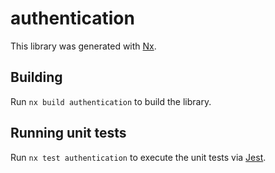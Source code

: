 # authentication

This library was generated with [Nx](https://nx.dev).

## Building

Run `nx build authentication` to build the library.

## Running unit tests

Run `nx test authentication` to execute the unit tests via [Jest](https://jestjs.io).
